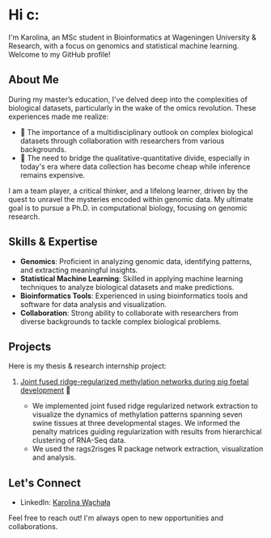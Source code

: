 # Hi c:

I'm Karolina, an MSc student in Bioinformatics at Wageningen University & Research, with a focus on genomics and statistical machine learning. 
Welcome to my GitHub profile! 

## About Me

During my master’s education, I've delved deep into the complexities of biological datasets, particularly in the wake of the omics revolution. 
These experiences made me realize:

- 🧬 The importance of a multidisciplinary outlook on complex biological datasets through collaboration with researchers from various backgrounds.
- 🧬 The need to bridge the qualitative-quantitative divide, especially in today's era where data collection has become cheap while inference remains
expensive.

I am a team player, a critical thinker, and a lifelong learner, driven by the quest to unravel the mysteries encoded within genomic data. 
My ultimate goal is to pursue a Ph.D. in computational biology, focusing on genomic research.

## Skills & Expertise

- **Genomics**: Proficient in analyzing genomic data, identifying patterns, and extracting meaningful insights.
- **Statistical Machine Learning**: Skilled in applying machine learning techniques to analyze biological datasets and make predictions.
- **Bioinformatics Tools**: Experienced in using bioinformatics tools and software for data analysis and visualization.
- **Collaboration**: Strong ability to collaborate with researchers from diverse backgrounds to tackle complex biological problems.

## Projects

Here is my thesis & research internship project:

1. [Joint fused ridge-regularized methylation networks during pig foetal development](https://github.com/wachalak/Methylation_networks) :pig:
   
   - We implemented joint fused ridge regularized network extraction to visualize the dynamics of methylation patterns spanning seven swine tissues
at three developmental stages. We informed the penalty matrices guiding regularization with results from hierarchical clustering of RNA-Seq data.
   - We used the rags2risges R package network extraction, visualization and analysis.

## Let's Connect

- LinkedIn: [Karolina Wąchała](https://www.linkedin.com/in/karolina-wachala-978b56189/)
  
Feel free to reach out! I'm always open to new opportunities and collaborations.

